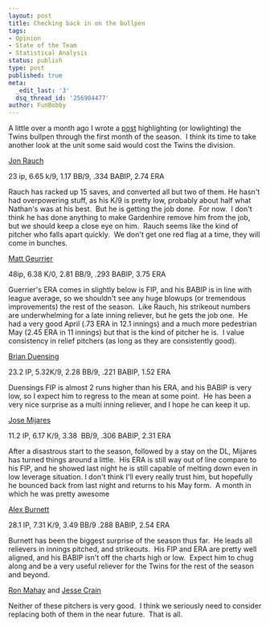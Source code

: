 ```yaml
---
layout: post
title: Checking back in on the bullpen
tags:
- Opinion
- State of the Team
- Statistical Analysis
status: publish
type: post
published: true
meta:
  _edit_last: '3'
  dsq_thread_id: '256904477'
author: FunBobby
---
```

A little over a month ago I wrote a <a href="http://hittingthefoulpole.com/2010/04/28/twins-bullpen-update/">post</a> highlighting (or lowlighting) the Twins bullpen through the first month of the season.  I think its time to take another look at the unit some said would cost the Twins the division.

<a href="http://www.fangraphs.com/statss.aspx?playerid=1475&amp;position=P">Jon Rauch</a>

23 ip, 6.65 k/9, 1.17 BB/9, .334 BABIP, 2.74 ERA

Rauch has racked up 15 saves, and converted all but two of them. He hasn't had overpowering stuff, as his K/9 is pretty low, probably about half what Nathan's was at his best.  But he is getting the job done.  For now.  I don't think he has done anything to make Gardenhire remove him from the job, but we should keep a close eye on him.  Rauch seems like the kind of pitcher who falls apart quickly.  We don't get one red flag at a time, they will come in bunches.

<a href="http://www.fangraphs.com/statss.aspx?playerid=2061&amp;position=P">Matt Geurrier</a>

48ip, 6.38 K/0, 2.81 BB/9, .293 BABIP, 3.75 ERA

Guerrier's ERA comes in slightly below is FIP, and his BABIP is in line with league average, so we shouldn't see any huge blowups (or tremendous improvements) the rest of the season.  Like Rauch, his strikeout numbers are underwhelming for a late inning reliever, but he gets the job one.  He had a very good April (.73 ERA in 12.1 innings) and a much more pedestrian May (2.45 ERA in 11 innings) but that is the kind of pitcher he is.  I value consistency in relief pitchers (as long as they are consistently good).

<a href="http://www.fangraphs.com/statss.aspx?playerid=4064&amp;position=P">Brian Duensing</a>

23.2 IP, 5.32K/9, 2.28 BB/9, .221 BABIP, 1.52 ERA

Duensings FIP is almost 2 runs higher than his ERA, and his BABIP is very low, so I expect him to regress to the mean at some point.  He has been a very nice surprise as a multi inning reliever, and I hope he can keep it up.

<a href="http://www.fangraphs.com/statss.aspx?playerid=4140&amp;position=P">Jose Mijares</a>

11.2 IP, 6.17 K/9, 3.38  BB/9, .306 BABIP, 2.31 ERA

After a disastrous start to the season, followed by a stay on the DL, Mijares has turned things around a little.  His ERA is still way out of line compare to his FIP, and he showed last night he is still capable of melting down even in low leverage situation. I don't think I'll every really trust him, but hopefully he bounced back from last night and returns to his May form.  A month in which he was pretty awesome

<a href="http://www.fangraphs.com/statss.aspx?playerid=4065&amp;position=P">Alex Burnett</a>

28.1 IP, 7.31 K/9, 3.49 BB/9 .288 BABIP, 2.54 ERA

Burnett has been the biggest surprise of the season thus far.  He leads all relievers in innings pitched, and strikeouts.  His FIP and ERA are pretty well aligned, and his BABIP isn't off the charts high or low.  Expect him to chug along and be a very useful reliever for the Twins for the rest of the season and beyond.

<a href="http://www.fangraphs.com/statss.aspx?playerid=290&amp;position=P">Ron Mahay</a> and <a href="http://www.fangraphs.com/statss.aspx?playerid=4817&amp;position=P">Jesse Crain</a>

Neither of these pitchers is very good.  I think we seriously need to consider replacing both of them in the near future.  That is all.
